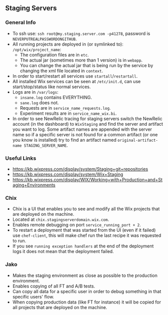 ## Staging Servers

### General Info
* To ssh use: `ssh root@my.staging.server.com -p41278`, password is `NEVERPUTREALPASSWORDONGITHUB`.
* All running projects are deployed in (or symlinked to): `/opt/wix/project_name`:
	* The configuration files are in `etc`.
	* The actual jar (sometimes more than 1 version) is in `webapp`.
	* You can change the actual jar that is being run by the service by changing 	  the xml file located in `context`.
* In order to start/restart all services use `startall`/`restartall`.
* All installed Wix services can be seen at `/etc/init.d`, can use start/stop/status like normal services.
* Logs are in `/var/logs`:
	* `insane.log` contains EVERYTHING.
	* `sane.log` does not.
	* Requests are in `service_name_requests.log`.
	* Experiment results are in `service_name_wix.bi`.
* In order to see NewRelic tracing for staging servers switch the NewRelic account (in the dashboard) to `WixStaging` and find the server and artifact you want to log. Some artifact names are appended with the server name so if a specific server is not found for a common artifact (or one you know is installed) try to find an artifact named `original-artifact-name STAGING_SERVER_NAME`.

### Useful Links
* https://kb.wixpress.com/display/system/Staging+git+repositories
* https://kb.wixpress.com/display/system/Wix+Staging
* https://kb.wixpress.com/display/WIX/Working+with+Production+and+Staging+Environments

### Chix
* Chix is a UI that enables you to see and modify all the Wix projects that are deployed on the machine.
* Located at `chix.stagingserverdomain.wix.com`.
* Enables remote debugging on port `service_running_port + 2`.
* To restart a deployment that was started from the UI (even if it failed) use `chef-client`, this will make chef run the last recipe it was requested to run.
* If you see `running exception handlers` at the end of the deployment logs it does not mean that the deployment failed.

### Jako
* Makes the staging environment as close as possible to the production environment.
* Enables copying of all FT and A/B tests.
* Can copy all data for a specific user in order to debug something in that specific users' flow.
* When copying production data (like FT for instance) it will be copied for all projects that are deployed on the machine.